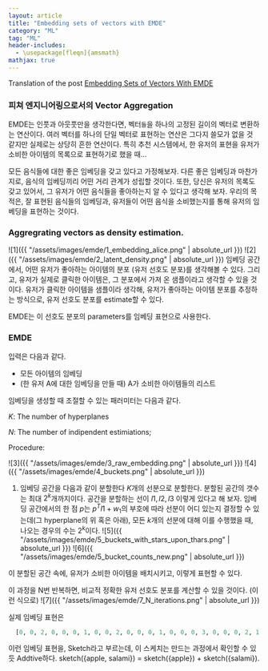 ```yaml
---
layout: article
title: "Embedding sets of vectors with EMDE"
category: "ML"
tag: "ML"
header-includes:
  - \usepackage[fleqn]{amsmath}
mathjax: true
---
```


Translation of the post [Embedding Sets of Vectors With EMDE](http://nadbordrozd.github.io/blog/2020/09/07/embedding-sets-of-vectors-with-emde/)


### 피쳐 엔지니어링으로서의 Vector Aggregation

EMDE는 인풋과 아웃풋만을 생각한다면, 벡터`들`을 하나의 고정된 길이의 벡터로 변환하는 연산이다. 여러 벡터를 하나의 단일 벡터로 표현하는 연산은 그다지 쓸모가 없을 것 같지만 실제로는 상당히 흔한 연산이다. 특히 추천 시스템에서, 한 유저의 표현을 유저가 소비한 아이템의 목록으로 표현하기로 했을 때...

모든 음식들에 대한 좋은 임베딩을 갖고 있다고 가정해보자. 다른 좋은 임베딩과 마찬가지로, 음식의 임베딩끼리 어떤 거리 관계가 성립할 것이다. 또한, 당신은 유저의 목록도 갖고 있어서, 그 유저가 어떤 음식들을 좋아하는지 알 수 있다고 생각해 보자. 우리의 목적은, 잘 표현된 음식들의 임베딩과, 유저들이 어떤 음식을 소비했는지를 통해 유저의 임베딩을 표현하는 것이다.


### Aggregrating vectors as density estimation.
![1]({{ "/assets/images/emde/1_embedding_alice.png" | absolute_url }})
![2]({{ "/assets/images/emde/2_latent_density.png" | absolute_url }})
임베딩 공간에서, 어떤 유저가 좋아하는 아이템의 분포 (유저 선호도 분포)를 생각해볼 수 있다. 그리고, 유저가 실제로 클릭한 아이템은, 그 분포에서 가져 온 샘플이라고 생각할 수 있을 것이다. 유저가 클릭한 아이템을 샘플이라 생각해, 유저가 좋아하는 아이템 분포를 추정하는 방식으로, 유저 선호도 분포를 estimate할 수 있다.

EMDE는 이 선호도 분포의 parameters를 임베딩 표현으로 사용한다.

### EMDE

입력은 다음과 같다.
- 모든 아이템의 임베딩
- (한 유저 A에 대한 임베딩을 만들 때) A가 소비한 아이템들의 리스트

임베딩을 생성할 때 조절할 수 있는 패러미터는 다음과 같다.

$K$: The number of hyperplanes

$N$: The number of indipendent estimiations;

Procedure:

![3]({{ "/assets/images/emde/3_raw_embedding.png" | absolute_url }})
![4]({{ "/assets/images/emde/4_buckets.png" | absolute_url }})

1. 임베딩 공간을 다음과 같이 분할한다 $K$개의 선분으로 분할한다. 분할된 공간의 갯수는 최대 $2^{k}$개까지이다.
공간을 분할하는 선이 $l1, l2, l3$ 이렇게 있다고 해 보자. 임베딩 공간에서의 한 점 $p$는 $p^Tl1 + w_1$의 부호에 따라 선분이 어디 있는지 결정할 수 있는데(그 hyperplane의 위 혹은 아래), 모든 $k$개의 선분에 대해 이를 수행했을 때, 나오는 경우의 수는 $2^{k}$이다.
![5]({{ "/assets/images/emde/5_buckets_with_stars_upon_thars.png" | absolute_url }})
![6]({{ "/assets/images/emde/5_bucket_counts_new.png" | absolute_url }})

이 분할된 공간 속에, 유저가 소비한 아이템을 배치시키고, 이렇게 표현할 수 있다.

이 과정을 N번 반복하면, 비교적 정확한 유저 선호도 분포를 계산할 수 있을 것이다. (이런 식으로)
![7]({{ "/assets/images/emde/7_N_iterations.png" | absolute_url }})

실제 임베딩 표현은
```python
  [0, 0, 2, 0, 0, 0, 1, 0, 0, 2, 0, 0, 0, 1, 0, 0, 0, 3, 0, 0, 0, 2, 1, 0, 0, 0, 0]
```
이런 임베딩 표현을, Sketch라고 부르는데, 이 스케치는 만드는 과정에서 확인할 수 있듯 Addtive하다.
sketch({apple, salami}) = sketch({apple}) + sketch({salami}).
